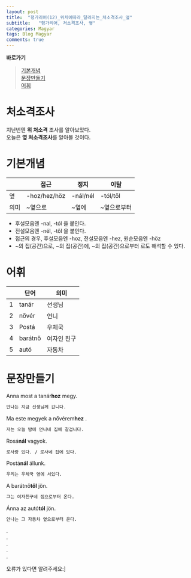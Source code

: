 ```yaml
---
layout: post
title:  "헝가리어(12)_위치에따라_달라지는_처소격조사_옆"
subtitle:   "헝가리어, 처소격조사, 옆"
categories: Magyar
tags: Blog Magyar   
comments: true
---
```


**바로가기**                     
>[기본개념](#기본개념)         
>[문장만들기](#문장만들기)      
>[어휘](#어휘)      


# 처소격조사

지난번엔 **위 처소격** 조사를 알아보았다.       
오늘은 **옆 처소격조사**를 알아볼 것이다.           


# 기본개념

||**접근**|**정지**|**이탈**|              
| ------ | ------ | ------ | ------ |          
|옆|-hoz/hez/höz|-nál/nél|-tól/től|      
|의미|~옆으로|~옆에|~옆으로부터|     
        
        
- 후설모음엔 -nal, -tól 을 붙인다.         
- 전설모음엔 -nél, -től 을 붙인다.       
- 접근의 경우, 후설모음엔 -hoz, 전설모음엔 -hez, 원순모음엔 -höz     
- ~의 집(공간)으로, ~의 집(공간)에, ~의 집(공간)으로부터 로도 해석할 수 있다.



# 어휘


|  | **단어** | **의미** |         
| ------ | ------ | ------ |     
|1|tanár|선생님|       
|2|nővér|언니|          
|3|Postá|우체국|          
|4|barátnő|여자인 친구|        
|5|autó|자동차|        


# 문장만들기


Anna most a tanár**hoz** megy.     
~~~sh
안나는 지금 선생님께 갑니다.     
~~~

Ma este megyek a nővérem**hez** .     
~~~sh
저는 오늘 밤에 언니네 집에 갈겁니다.     
~~~     


Rosá**nál** vagyok.     
~~~sh
로사랑 있다. / 로사네 집에 있다.    
~~~


Postá**nál** állunk.     
~~~sh
우리는 우체국 옆에 서있다.     
~~~
         
         
A barátnő**től** jön.     
~~~sh
그는 여자친구네 집으로부터 온다.     
~~~


Ánna az autó**tól** jön.     
~~~sh
안나는 그 자동차 옆으로부터 온다.    
~~~
.         
.         
.         
.         
.         

오류가 있다면 알려주세요:]
